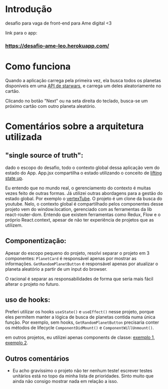 # Introdução
desafio para vaga de front-end para Ame digital <3

link para o app:

### https://desafio-ame-leo.herokuapp.com/

# Como funciona
Quando a aplicação carrega pela primeira vez, ela busca todos os planetas disponíveis em uma [API de starwars](https://swapi.co/), e carrega um deles aleatoriamente no cartão.


Clicando no botão "Next" ou na seta direita do teclado, busca-se um próximo cartão com outro planeta aleatório.


# Comentários sobre a arquitetura utilizada
##  "single source of truth":
dado o escopo do desafio, todo o contexto global dessa aplicação vem do estado do App. App.jsx compartilha o estado utilizando o conceito de [lifting state up](https://reactjs.org/docs/lifting-state-up.html).

Eu entendo que no mundo real, o gerenciamento do contexto é muitas vezes feito de outras formas. Já utilizei outras abordagens para a gestão do estado global. Por exemplo o [vertexTube](https://github.com/lpolon/desafio-vertexTube). O projeto é um clone da busca do youtube. Nelo, o contexto global é compartilhado pelos componentes desse projeto vem do window.location, gerenciado com as ferramentas da lib react-router-dom. Entendo que existem ferramentas como Redux, Flow e o próprio React.context, apesar de não ter experiência de projetos que as utilizem.

## Componentização:
Apesar do escopo pequeno do projeto, resolvi separar o projeto em 3 componentes: `PlanetCard` é responsável apenas por mostrar as informações. `GetRandomPlanetButton` é responsável apenas por atualizar o planeta aleatório a partir de um input do browser.

O racional é separar as responsabilidades de forma que seria mais fácil alterar o projeto no futuro.

## uso de hooks: 
Preferi utilizar os hooks `useState()` e `useEffect()` nesse projeto, porque eles permitem manter a lógica de busca de planetas contida numa única função. Por exemplo, sem hooks, `GetRandomPlanetButton` precisaria conter os métodos de lifecycle `ComponentDidMount()` e `ComponentWillUnmount()`.

em outros projetos, eu utilizei apenas components de classe:
[exemplo 1](https://github.com/lpolon/doghub-challange), [exemplo 2](https://github.com/lpolon/code-academy-jammming).


## Outros comentários
- Eu acho gravíssimo o projeto não ter nenhum teste! escrever testes unitários está no topo da minha lista de prioridades. Sinto muito que ainda não consigo mostrar nada em relação a isso.